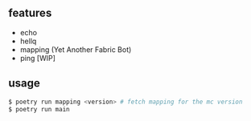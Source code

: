 ## features

- echo
- hellq
- mapping (Yet Another Fabric Bot)
- ping [WIP]

## usage

```sh
$ poetry run mapping <version> # fetch mapping for the mc version
$ poetry run main
```
